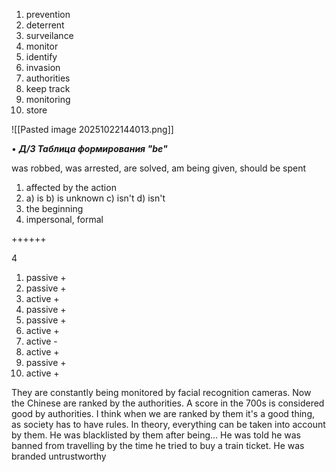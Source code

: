 1. prevention
2. deterrent
3. surveilance
4. monitor
5. identify
6. invasion
7. authorities
8. keep track
9. monitoring
10. store

![[Pasted image 20251022144013.png]]

• ***Д/З Таблица формирования "be"***

was robbed, was arrested, are solved, am being given, should be spent

1. affected by the action
2. 
	a) is
	b) is unknown
	c) isn't
	d) isn't
3. the beginning
4. impersonal, formal

++++++

4

1. passive +
2. passive +
3. active +
4. passive +
5. passive +
6. active +
7. active -
8. active +
9. passive +
10. active +

They are constantly being monitored by facial recognition cameras.
Now the Chinese are ranked by the authorities.
A score in the 700s is considered good by authorities.
I think when we are ranked by them it's a good thing, as society has to have rules.
In theory, everything can be taken into account by them.
He was blacklisted by them after being...
He was told he was banned from travelling by the time he tried to buy a train ticket.
He was branded untrustworthy